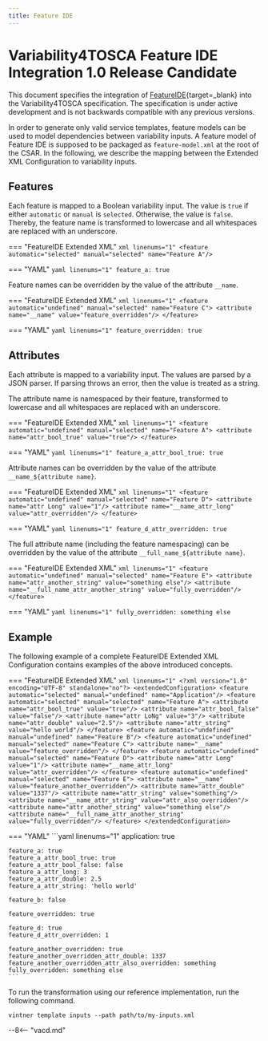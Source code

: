 ```yaml
--- 
title: Feature IDE
---
```


# Variability4TOSCA Feature IDE Integration 1.0 Release Candidate

This document specifies the integration of [FeatureIDE](https://featureide.github.io){target=_blank} into the Variability4TOSCA specification.
The specification is under active development and is not backwards compatible with any previous versions.

In order to generate only valid service templates, feature models can be used to model dependencies between variability inputs. 
A feature model of Feature IDE is supposed to be packaged as `feature-model.xml` at the root of the CSAR.
In the following, we describe the mapping between the Extended XML Configuration to variability inputs.

## Features

Each feature is mapped to a Boolean variability input.
The value is `true` if either `automatic` or `manual` is `selected`.
Otherwise, the value is `false`.
Thereby, the feature name is transformed to lowercase and all whitespaces are replaced with an underscore.

=== "FeatureIDE Extended XML"
    ```xml linenums="1"
    <feature automatic="selected" manual="selected" name="Feature A"/>
    ```

=== "YAML"
    ```yaml linenums="1"
    feature_a: true
    ```

Feature names can be overridden by the value of the attribute `__name`.

=== "FeatureIDE Extended XML"
    ```xml linenums="1"
    <feature automatic="undefined" manual="selected" name="Feature C">
        <attribute name="__name" value="feature_overridden"/>
    </feature>
    ```

=== "YAML"
    ```yaml linenums="1"
    feature_overridden: true
    ```

## Attributes

Each attribute is mapped to a variability input.
The values are parsed by a JSON parser. 
If parsing throws an error, then the value is treated as a string.

The attribute name is namespaced by their feature, transformed to lowercase and all whitespaces are replaced with an underscore.

=== "FeatureIDE Extended XML"
    ```xml linenums="1"
    <feature automatic="undefined" manual="selected" name="Feature A">
        <attribute name="attr_bool_true" value="true"/>
    </feature>
    ```

=== "YAML"
    ```yaml linenums="1"
    feature_a_attr_bool_true: true
    ```

Attribute names can be overridden by the value of the attribute `__name_${attribute name}`.

=== "FeatureIDE Extended XML"
    ```xml linenums="1"
    <feature automatic="undefined" manual="selected" name="Feature D">
        <attribute name="attr Long" value="1"/>
        <attribute name="__name_attr_long" value="attr_overridden"/>
    </feature>
    ```

=== "YAML"
    ```yaml linenums="1"
    feature_d_attr_overridden: true
    ```

The full attribute name (including the feature namespacing) can be overridden by the value of the attribute `__full_name_${attribute name}`.

=== "FeatureIDE Extended XML"
    ```xml linenums="1"
    <feature automatic="undefined" manual="selected" name="Feature E">
        <attribute name="attr_another_string" value="something else"/>
        <attribute name="__full_name_attr_another_string" value="fully_overridden"/>
    </feature>
    ```

=== "YAML"
    ```yaml linenums="1"
    fully_overridden: something else
    ```

## Example

The following example of a complete FeatureIDE Extended XML Configuration contains examples of the above introduced concepts.

=== "FeatureIDE Extended XML"
    ```xml linenums="1"
    <?xml version="1.0" encoding="UTF-8" standalone="no"?>
    <extendedConfiguration>
        <feature automatic="selected" manual="undefined" name="Application"/>
        <feature automatic="selected" manual="selected" name="Feature A">
            <attribute name="attr_bool_true" value="true"/>
            <attribute name="attr_bool_false" value="false"/>
            <attribute name="attr LoNg" value="3"/>
            <attribute name="attr_double" value="2.5"/>
            <attribute name="attr_string" value="hello world"/>
        </feature>
        <feature automatic="undefined" manual="undefined" name="Feature B"/>
        <feature automatic="undefined" manual="selected" name="Feature C">
            <attribute name="__name" value="feature_overridden"/>
        </feature>
        <feature automatic="undefined" manual="selected" name="Feature D">
            <attribute name="attr Long" value="1"/>
            <attribute name="__name_attr_long" value="attr_overridden"/>
        </feature>
        <feature automatic="undefined" manual="selected" name="Feature E">
            <attribute name="__name" value="feature_another_overridden"/>
            <attribute name="attr_double" value="1337"/>
            <attribute name="attr_string" value="something"/>
            <attribute name="__name_attr_string" value="attr_also_overridden"/>
            <attribute name="attr_another_string" value="something else"/>
            <attribute name="__full_name_attr_another_string" value="fully_overridden"/>
        </feature>
    </extendedConfiguration>
    ```

=== "YAML"
    ```yaml linenums="1"
    application: true
    
    feature_a: true
    feature_a_attr_bool_true: true
    feature_a_attr_bool_false: false
    feature_a_attr_long: 3
    feature_a_attr_double: 2.5
    feature_a_attr_string: 'hello world'
    
    feature_b: false
    
    feature_overridden: true
    
    feature_d: true
    feature_d_attr_overridden: 1
    
    feature_another_overridden: true
    feature_another_overridden_attr_double: 1337
    feature_another_overridden_attr_also_overridden: something
    fully_overridden: something else
    ```

To run the transformation using our reference implementation, run the following command.

```shell linenums="1"
vintner template inputs --path path/to/my-inputs.xml
```

--8<-- "vacd.md"